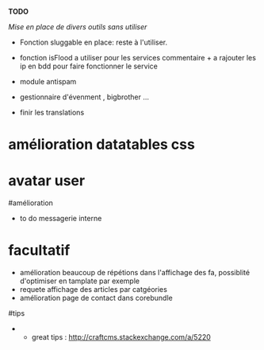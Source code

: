**TODO**

_Mise en place de divers outils sans utiliser_



- Fonction sluggable en place: reste à l'utiliser.
- fonction isFlood a utiliser pour les services commentaire + a rajouter les ip en bdd pour faire fonctionner le service
 
  
 - module antispam
 
 - gestionnaire d'évenment , bigbrother ...
 
 - finir les translations
     
 # amélioration datatables css
 
 # avatar user
  
 #amélioration
 - to do messagerie interne
 
 
 # facultatif
- amélioration beaucoup de répétions dans l'affichage des fa, possiblité d'optimiser en tamplate par exemple
- requete affichage des articles par catgéories
- amélioration page de contact dans corebundle


#tips
- - great tips : http://craftcms.stackexchange.com/a/5220